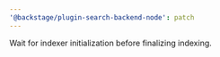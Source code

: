 ```yaml
---
'@backstage/plugin-search-backend-node': patch
---
```


Wait for indexer initialization before finalizing indexing.
